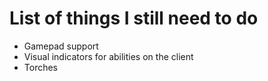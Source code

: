 # List of things I still need to do

* Gamepad support
* Visual indicators for abilities on the client
* Torches
